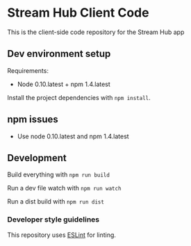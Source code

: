 # Stream Hub Client Code

This is the client-side code repository for the Stream Hub app

## Dev environment setup

Requirements:

- Node 0.10.latest + npm 1.4.latest

Install the project dependencies with `npm install`.

## npm issues

- Use node 0.10.latest and npm 1.4.latest

## Development

Build everything with `npm run build`

Run a dev file watch with `npm run watch`

Run a dist build with `npm run dist`

### Developer style guidelines

This repository uses [ESLint](http://eslint.org/) for linting.
